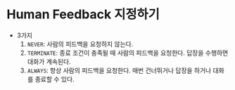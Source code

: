 # Human Feedback 지정하기
- 3가지
    1. ```NEVER```: 사람의 피드백을 요청하지 않는다.
    2. ```TERMINATE```: 종료 조건이 충족될 때 사람의 피드백을 요청한다. 답장을 수행하면 대화가 계속된다.
    3. ```ALWAYS```: 항상 사람의 피드백을 요청한다. 매번 건너뛰거나 답장을 하거나 대화를 종료할 수 있다.
